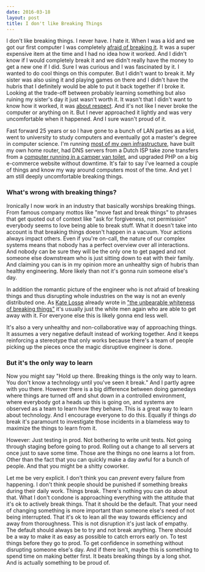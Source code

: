 ```yaml
---
date: 2016-03-18
layout: post
title: I don't like Breaking Things
---
```


I don't like breaking things. I never have. I hate it. When I was a kid and we
got our first computer I was completely [afraid of breaking
it][breaking_afraid]. It was a super expensive item at the time and I had no
idea how it worked. And I didn't know if I would completely break it and we
didn't really have the money to get a new one if I did. Sure I was curious and
I was fascinated by it. I wanted to do cool things on this computer. But I
didn't want to break it. My sister was also using it and playing games on
there and I didn't have the hubris that I definitely would be able to put it
back together if I broke it. Looking at the trade-off between probably
learning something but also ruining my sister's day it just wasn't worth it.
It wasn't that I didn't want to know how it worked, it was [about
respect][computer_respect]. And it's not like I never broke the computer or
anything on it. But I never approached it lightly and was very uncomfortable
when it happened. And I sure wasn't proud of it.

Fast forward 25 years or so I have gone to a bunch of LAN parties as a kid,
went to university to study computers and eventually got a master's degree in
computer science. I'm running [most of my own infrastructure][uncloud], have
built my own home router, had DNS servers from a Dutch ISP take zone transfers
from a [computer running in a camper van toilet][van_toilet], and upgraded PHP
on a big e-commerce website without downtime. It's fair to say I've learned a
couple of things and know my way around computers most of the time. And yet I
am still deeply uncomfortable breaking things.

### What's wrong with breaking things?
Ironically I now work in an industry that basically worships breaking things.
From famous company mottos like "move fast and break things" to phrases that
get quoted out of context like "ask for forgiveness, not permission" everybody
seems to love being able to break stuff. What it doesn't take into account is
that breaking things doesn't happen in a vacuum. Your actions always impact
others. Even if you're on-call, the nature of our complex systems means that
nobody has a perfect overview over all interactions. And nobody can be sure
they will be the only one to get paged and not someone else downstream who is
just sitting down to eat with their family. And claiming you can is in my
opinion more an unhealthy sign of hubris than healthy engineering. More likely
than not it's gonna ruin someone else's day.

In addition the romantic picture of the engineer who is not afraid of breaking
things and thus disrupting whole industries on the way is not an evenly
distributed one. As [Kate Losse][kate_losse] already wrote in ["the unbearable
whiteness of breaking things"][whiteness] it's usually just the white men
again who are able to get away with it. For everyone else this is likely gonna
end less well.

It's also a very unhealthy and non-collaborative way of approaching things. It
assumes a very negative default instead of working together. And it keeps
reinforcing a stereotype that only works because there's a team of people
picking up the pieces once the magic disruptive engineer is done.

### But it's the only way to learn
Now you might say "Hold up there. Breaking things is the only way to learn.
You don't know a technology until you've seen it break." And I partly agree
with you there. However there is a big difference between doing gamedays where
things are turned off and shut down in a controlled environment, where
everybody got a heads up this is going on, and systems are observed as a team
to learn how they behave. This is a great way to learn about technology. And I
encourage everyone to do this. Equally if things *do* break it's paramount to
investigate those incidents in a blameless way to maximize the things to learn
from it.

However: Just testing in prod. Not bothering to write unit tests. Not going
through staging before going to prod. Rolling out a change to all servers at
once just to save some time. Those are the things no one learns a lot from.
Other than the fact that you can quickly make a day awful for a bunch of
people. And that you might be a shitty coworker.

Let me be very explicit. I don't think you can *prevent* every failure from
happening. I don't think people should be punished if something breaks during
their daily work. Things break. There's nothing you can do about that. What I
don't condone is approaching everything with the attitude that it's ok to
actively break things. That it should be the default. That your need of
changing something is more important than someone else's need of not being
interrupted. That it's ok to lean all the way towards efficiency and away from
thoroughness. This is not disruption it's just lack of empathy. The default
should always be to try and not break anything. There should be a way to make
it as easy as possible to catch errors early on. To test things before they go
to prod. To get confidence in something without disrupting someone else's day.
And if there isn't, maybe this is something  to spend time on making better
first. It beats breaking things by a long shot. And is actually something to
be proud of.




[breaking_afraid]: https://twitter.com/mrtazz/statuses/611190610964430848
[c64_hacking]: https://twitter.com/mrtazz/statuses/611190546372132864
[computer_respect]: https://twitter.com/mrtazz/statuses/611190760734650368
[uncloud]: https://unwiredcouch.com/2013/10/30/uncloud-your-life.html
[van_toilet]: https://www.flickr.com/photos/mrtazz/214028839/in/album-72157594235164764/
[whiteness]: https://medium.com/@katelosse/the-unbearable-whiteness-of-breaking-things-521cb394fda2#.pujsyenre
[kate_losse]: https://twitter.com/katelosse
